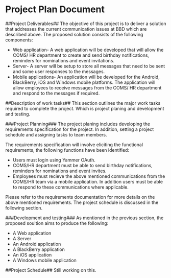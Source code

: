 Project Plan Document
=====================

##Project Deliverables##
The objective of this project is to deliver a solution that addresses the current communication issues at BBD which are described above. The proposed solution consists of the following components:

- Web application- A web application will be developed that will allow the COMS/ HR department to create and send birthday notifications, reminders for nominations and event invitations.
- Server- A server will be setup to store all messages that need to be sent and some user responses to the messages.
- Mobile applications- An application will be developed for the Android, BlackBerry, iOS and Windows mobile platforms. The application will allow employees to receive messages from the COMS/ HR department and respond to the messages if required.

##Description of work tasks##
This section outlines the major work tasks required to complete the project. Which is project planing and development and testing.

###Project Planning###
The project planing includes developing the requirements specification for the project. In addition, setting a project schedule and assigning tasks to team members.

The requirements specification will involve eliciting the functional requirements, the following functions have been identified:

- Users must login using Yammer OAuth.
- COMS/HR department must be able to send birthday notifications, reminders for nominations and event invites.
- Employees must recieve the above mentioned communications from the COMS/HR team via a mobile application. In addition users must be able to respond to these communications where applicable. 

Please refer to the requirements documentation for more details on the above mentioned requirements. The project schedule is discussed in the following section. 

###Development and testing###
As mentioned in the previous section, the proposed soultion aims to produce the following:

- A Web application
- A Server
- An Android application
- A BlackBerry application
- An iOS application
- A Windows mobile application

##Project Schedule##
Still working on this.

